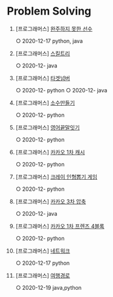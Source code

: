 # Problem Solving

1. [프로그래머스] [완주하지 못한 선수](https://programmers.co.kr/learn/courses/30/lessons/42576)
   
   ○ 2020-12-17 python, java
   
2. [프로그래머스] [스킬트리](https://programmers.co.kr/learn/courses/30/lessons/49993)

   ○ 2020-12- java
   
3. [프로그래머스] [타겟넘버](https://programmers.co.kr/learn/courses/30/lessons/43165)

   ○ 2020-12- python
   ○ 2020-12- java
   
4. [프로그래머스] [소수만들기](https://programmers.co.kr/learn/courses/30/lessons/12977)

   ○ 2020-12- python
      
5. [프로그래머스] [영어끝말잇기](https://programmers.co.kr/learn/courses/30/lessons/12981)

   ○ 2020-12- python   
   
6. [프로그래머스] [카카오 1차 캐시](https://programmers.co.kr/learn/courses/30/lessons/17680)

   ○ 2020-12- python
      
7. [프로그래머스] [크레이 인형뽑기 게임](https://programmers.co.kr/learn/courses/30/lessons/64061)

   ○ 2020-12- python
   
8. [프로그래머스] [카카오 3차 압축](https://programmers.co.kr/learn/courses/30/lessons/17684)

   ○ 2020-12- java
   
9. [프로그래머스] [카카오 1차 프렌즈 4블록](https://programmers.co.kr/learn/courses/30/lessons/17679)

   ○ 2020-12- python
   
10. [프로그래머스] [네트워크](https://programmers.co.kr/learn/courses/30/lessons/43162)

    ○ 2020-12-17 python
    
11. [프로그래머스] [여행경로](https://programmers.co.kr/learn/courses/30/lessons/43164)

    ○ 2020-12-19 java,python
   
